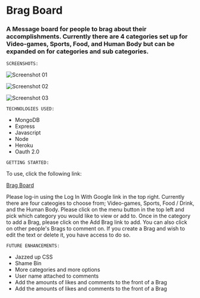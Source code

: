 # Brag Board

### A Message board for people to brag about their accomplishments. Currently there are 4 categories set up for Video-games, Sports, Food, and Human Body but can be expanded on for categories and sub categories.

```
SCREENSHOTS:
```
![Screenshot 01](./assets/screenshots/Blackjack_ss01.png)

![Screenshot 02](./assets/screenshots/Blackjack_ss02.png)

![Screenshot 03](./assets/screenshots/Blackjack_ss03.png)


```
TECHNOLOGIES USED:
```
* MongoDB
* Express
* Javascript
* Node
* Heroku
* Oauth 2.0

```
GETTING STARTED:
```
To use, click the following link:

[Brag Board](https://brag-board.herokuapp.com/)

Please log-in using the Log In With Google link in the top right. Currently there are four cateogies to choose from; Video-games, Sports, Food / Drink, and the Human Body. Please click on the menu button in the top left and pick which category you would like to view or add to. Once in the category to add a Brag, please click on the Add Brag link to add. You can also click on other people's Brags to comment on. If you create a Brag and wish to edit the text or delete it, you have access to do so. 


```
FUTURE ENHANCEMENTS:
```
* Jazzed up CSS
* Shame Bin
* More categories and more options
* User name attached to comments
* Add the amounts of likes and comments to the front of a Brag
* Add the amounts of likes and comments to the front of a Brag

